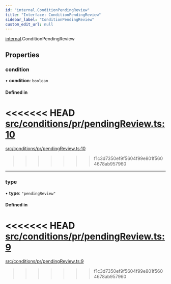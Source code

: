 ```yaml
---
id: "internal.ConditionPendingReview"
title: "Interface: ConditionPendingReview"
sidebar_label: "ConditionPendingReview"
custom_edit_url: null
---
```


[internal](../modules/internal.md).ConditionPendingReview

## Properties

### condition

• **condition**: `boolean`

#### Defined in

<<<<<<< HEAD
[src/conditions/pr/pendingReview.ts:10](https://github.com/Resnovas/smartcloud/blob/b9e22a9/src/conditions/pr/pendingReview.ts#L10)
=======
[src/conditions/pr/pendingReview.ts:10](https://github.com/Resnovas/smartcloud/blob/b91f5b4/src/conditions/pr/pendingReview.ts#L10)
>>>>>>> f1c3d7350ef9f5604f99e801f5604678ab957960

___

### type

• **type**: ``"pendingReview"``

#### Defined in

<<<<<<< HEAD
[src/conditions/pr/pendingReview.ts:9](https://github.com/Resnovas/smartcloud/blob/b9e22a9/src/conditions/pr/pendingReview.ts#L9)
=======
[src/conditions/pr/pendingReview.ts:9](https://github.com/Resnovas/smartcloud/blob/b91f5b4/src/conditions/pr/pendingReview.ts#L9)
>>>>>>> f1c3d7350ef9f5604f99e801f5604678ab957960

